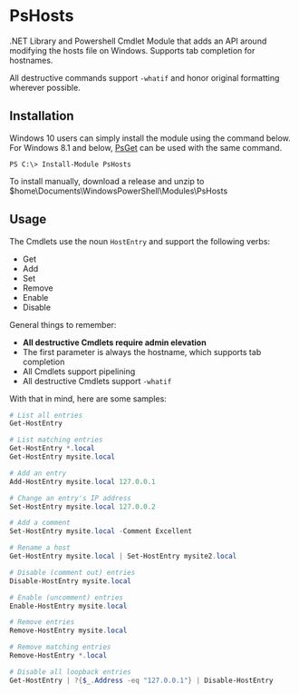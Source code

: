 # PsHosts

.NET Library and Powershell Cmdlet Module that adds an API around modifying the hosts file on Windows. Supports tab completion for hostnames.

All destructive commands support `-whatif` and honor original formatting wherever possible.

## Installation

Windows 10 users can simply install the module using the command below. For Windows 8.1 and below, [PsGet](http://psget.net/) can be used with the same command.

    PS C:\> Install-Module PsHosts

To install manually, download a release and unzip to $home\Documents\WindowsPowerShell\Modules\PsHosts

## Usage

The Cmdlets use the noun `HostEntry` and support the following verbs:

* Get
* Add
* Set
* Remove
* Enable
* Disable

General things to remember:

* **All destructive Cmdlets require admin elevation**
* The first parameter is always the hostname, which supports tab completion
* All Cmdlets support pipelining
* All destructive Cmdlets support `-whatif`

With that in mind, here are some samples:

```PowerShell
# List all entries
Get-HostEntry

# List matching entries
Get-HostEntry *.local
Get-HostEntry mysite.local

# Add an entry
Add-HostEntry mysite.local 127.0.0.1

# Change an entry's IP address
Set-HostEntry mysite.local 127.0.0.2

# Add a comment
Set-HostEntry mysite.local -Comment Excellent

# Rename a host
Get-HostEntry mysite.local | Set-HostEntry mysite2.local

# Disable (comment out) entries
Disable-HostEntry mysite.local

# Enable (uncomment) entries
Enable-HostEntry mysite.local

# Remove entries
Remove-HostEntry mysite.local

# Remove matching entries
Remove-HostEntry *.local

# Disable all loopback entries
Get-HostEntry | ?{$_.Address -eq "127.0.0.1"} | Disable-HostEntry
```
